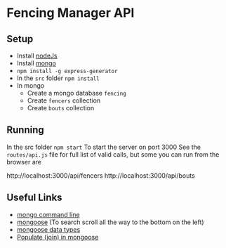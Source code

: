 # Fencing Manager API

## Setup
* Install [nodeJs](https://nodejs.org/en/download/)
* Install [mongo](https://docs.mongodb.com/manual/installation/)
* `npm install -g express-generator`
* In the `src` folder `npm install`
* In mongo
    * Create a mongo database `fencing`
    * Create `fencers` collection
    * Create `bouts` collection

## Running
In the src folder `npm start` To start the server on port 3000
See the `routes/api.js` file for full list of valid calls, but some you can run from the browser are

http://localhost:3000/api/fencers
http://localhost:3000/api/bouts


## Useful Links
* [mongo command line](https://docs.mongodb.com/manual/reference/method/)
* [mongoose](https://mongoosejs.com/docs/guide.html) (To search scroll all the way to the bottom on the left)
* [mongoose data types](https://mongoosejs.com/docs/schematype)
* [Populate (join) in mongoose](https://mongoosejs.com/docs/populate.html)